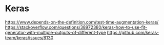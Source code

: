 # Keras
https://www.depends-on-the-definition.com/test-time-augmentation-keras/
https://stackoverflow.com/questions/38972380/keras-how-to-use-fit-generator-with-multiple-outputs-of-different-type
https://github.com/keras-team/keras/issues/8130
